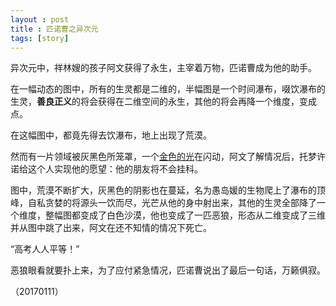 ```yaml
---
layout : post
title : 匹诺曹之异次元
tags: [story]
---
```


‌异次元中，祥林嫂的孩子阿文获得了永生，主宰着万物，匹诺曹成为他的助手。

在一幅动态的图中，所有的生灵都是二维的，半幅图是一个时间瀑布，啜饮瀑布的生灵，**善良正义**的将会获得在二维空间的永生，其他的将会再降一个维度，变成点。

在这幅图中，都竟先得去饮瀑布，地上出现了荒漠。

然而有一片领域被灰黑色所笼罩，一个[金色的光](https://imfondof.github.io)在闪动，阿文了解情况后，托梦许诺给这个人实现他的愿望：他的朋友将不会挂科。

图中，荒漠不断扩大，灰黑色的阴影也在蔓延，名为愚岛媛的生物爬上了瀑布的顶峰，自私贪婪的将源头一饮而尽，光芒从他的身中射出来，其他的生灵全部降了一个维度，整幅图都变成了白色沙漠，他也变成了一匹恶狼，形态从二维变成了三维并从图中跳了出来，阿文在还不知情的情况下死亡。

“高考人人平等！”

恶狼眼看就要扑上来，为了应付紧急情况，匹诺曹说出了最后一句话，万籁俱寂。 

（20170111）